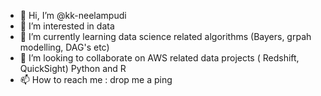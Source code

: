 - 👋 Hi, I’m @kk-neelampudi
- 👀 I’m interested in data 
- 🌱 I’m currently learning data science related algorithms (Bayers, grpah modelling, DAG's etc)
- 💞️ I’m looking to collaborate on AWS related data projects ( Redshift, QuickSight) Python and R 
- 📫 How to reach me : drop me a ping 

<!---
kk-neelampudi/kk-neelampudi is a ✨ special ✨ repository because its `README.md` (this file) appears on your GitHub profile.
You can click the Preview link to take a look at your changes.
--->
